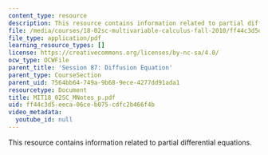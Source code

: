 ```yaml
---
content_type: resource
description: This resource contains information related to partial differential equations.
file: /media/courses/18-02sc-multivariable-calculus-fall-2010/ff44c3d5eeca06ceb075cdfc2b466f4b_MIT18_02SC_MNotes_p.pdf
file_type: application/pdf
learning_resource_types: []
license: https://creativecommons.org/licenses/by-nc-sa/4.0/
ocw_type: OCWFile
parent_title: 'Session 87: Diffusion Equation'
parent_type: CourseSection
parent_uid: 7564bb64-749a-9b68-9ece-4277dd91ada1
resourcetype: Document
title: MIT18_02SC_MNotes_p.pdf
uid: ff44c3d5-eeca-06ce-b075-cdfc2b466f4b
video_metadata:
  youtube_id: null
---
```

This resource contains information related to partial differential equations.
